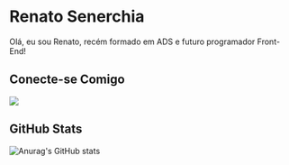 # Renato Senerchia

Olá, eu sou Renato, recém formado em ADS e futuro programador Front-End!

## Conecte-se Comigo
<div> <a href="https://www.linkedin.com/in/renato-senerchia-43319638/" target="_blank"><img src="https://img.shields.io/badge/-LinkedIn-%230077B5?style=for-the-badge&logo=linkedin&logoColor=white" target="_blank"></a> 
</div>

## GitHub Stats

![Anurag's GitHub stats](https://github-readme-stats.vercel.app/api?username=renatosnr&show_icons=true&theme=transparent)
